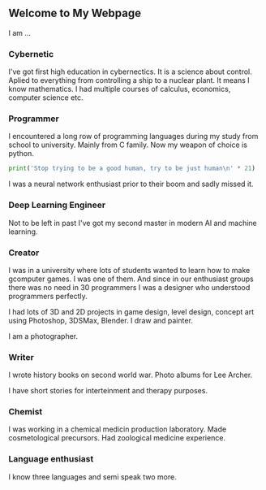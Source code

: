 ## Welcome to My Webpage

I am ...

### Cybernetic

I've got first high education in cybernectics. It is a science about control. Aplied to everything from controlling a ship to a nuclear plant. It means I know mathematics. I had multiple courses of calculus, economics, computer science etc.

### Programmer

I encountered a long row of programming languages during my study from school to university. Mainly from C family. Now my weapon of choice is python.

```python
print('Stop trying to be a good human, try to be just human\n' * 21)
```

I was a neural network enthusiast prior to their boom and sadly missed it.

### Deep Learning Engineer

Not to be left in past I've got my second master in modern AI and machine learning.

### Creator

I was in a university where lots of students wanted to learn how to make gcomputer games. I was one of them. And since in our enthusiast groups there was no need in 30 programmers I was a designer who understood programmers perfectly.

I had lots of 3D and 2D projects in game design, level design, concept art using Photoshop, 3DSMax, Blender. I draw and painter.

I am a photographer.

### Writer

I wrote history books on second world war. Photo albums for Lee Archer.

I have short stories for interteinment and therapy purposes.

### Chemist

I was working in a chemical medicin production laboratory. Made cosmetological precursors. Had zoological medicine experience.

### Language enthusiast

I know three languages and semi speak two more.
